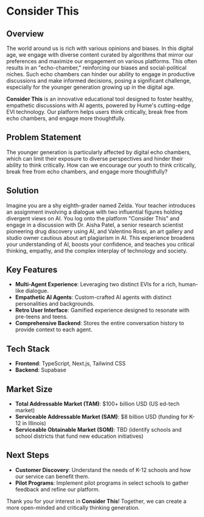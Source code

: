 # Consider This

## Overview

The world around us is rich with various opinions and biases. In this digital age, we engage with diverse content curated by algorithms that mirror our preferences and maximize our engagement on various platforms. This often results in an "echo-chamber," reinforcing our biases and social-political niches. Such echo chambers can hinder our ability to engage in productive discussions and make informed decisions, posing a significant challenge, especially for the younger generation growing up in the digital age.

**Consider This** is an innovative educational tool designed to foster healthy, empathetic discussions with AI agents, powered by Hume's cutting-edge EVI technology. Our platform helps users think critically, break free from echo chambers, and engage more thoughtfully.

## Problem Statement

The younger generation is particularly affected by digital echo chambers, which can limit their exposure to diverse perspectives and hinder their ability to think critically. How can we encourage our youth to think critically, break free from echo chambers, and engage more thoughtfully?

## Solution

Imagine you are a shy eighth-grader named Zelda. Your teacher introduces an assignment involving a dialogue with two influential figures holding divergent views on AI. You log onto the platform "Consider This" and engage in a discussion with Dr. Aisha Patel, a senior research scientist pioneering drug discovery using AI, and Valentino Rossi, an art gallery and studio owner cautious about art plagiarism in AI. This experience broadens your understanding of AI, boosts your confidence, and teaches you critical thinking, empathy, and the complex interplay of technology and society.

## Key Features

- **Multi-Agent Experience**: Leveraging two distinct EVIs for a rich, human-like dialogue.
- **Empathetic AI Agents**: Custom-crafted AI agents with distinct personalities and backgrounds.
- **Retro User Interface**: Gamified experience designed to resonate with pre-teens and teens.
- **Comprehensive Backend**: Stores the entire conversation history to provide context to each agent.

## Tech Stack

- **Frontend**: TypeScript, Next.js, Tailwind CSS
- **Backend**: Supabase

## Market Size

- **Total Addressable Market (TAM)**: $100+ billion USD (US ed-tech market)
- **Serviceable Addressable Market (SAM)**: $8 billion USD (funding for K-12 in Illinois)
- **Serviceable Obtainable Market (SOM)**: TBD (identify schools and school districts that fund new education initiatives)

## Next Steps

- **Customer Discovery**: Understand the needs of K-12 schools and how our service can benefit them.
- **Pilot Programs**: Implement pilot programs in select schools to gather feedback and refine our platform.

Thank you for your interest in **Consider This**! Together, we can create a more open-minded and critically thinking generation.
